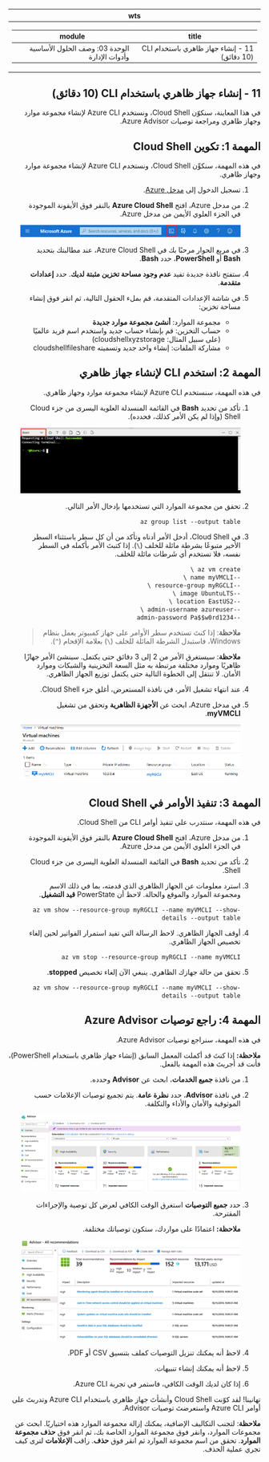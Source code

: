 ﻿<div id="readme" class="Box-body readme blob js-code-block-container p-5 p-xl-6 gist-border-0" dir="rtl">
    <article class="markdown-body entry-content container-lg" itemprop="text"><table>
  <thead>
  <tr>
  <th>wts</th>
  </tr>
  </thead>
  <tbody>
  <tr>
  <td><div><table>
  <thead>
  <tr>
  <th>title</th>
  <th>module</th>
  </tr>
  </thead>
  <tbody>
  <tr>
  <td><div>11 - إنشاء جهاز ظاهري باستخدام CLI (10 دقائق)</div></td>
  <td><div>الوحدة 03: وصف الحلول الأساسية وأدوات الإدارة</div></td>
  </tr>
  </tbody>
</table>
</div></td>
  </tr>
  </tbody>
</table>
       
# 11 - إنشاء جهاز ظاهري باستخدام CLI (10 دقائق)

في هذا المعاينة، سنكوّن Cloud Shell، ونستخدم Azure CLI لإنشاء مجموعة موارد وجهاز ظاهري ومراجعة توصيات Azure Advisor. 

# المهمة 1: تكوين Cloud Shell 

في هذه المهمة، سنكوِّن Cloud Shell، ونستخدم Azure CLI لإنشاء مجموعة موارد وجهاز ظاهري.  

1. تسجيل الدخول إلى [مدخل Azure](https://portal.azure.com).

2. من مدخل Azure، افتح **Azure Cloud Shell** بالنقر فوق الأيقونة الموجودة في الجزء العلوي الأيمن من مدخل Azure.

    ![لقطة شاشة لأيقونة Azure Cloud Shell في مدخل Azure.](../images/1002.png)
   
3. في مربع الحوار مرحبًا بك في Azure Cloud Shell، عند مطالبتك بتحديد **Bash** أو **PowerShell**، حدد **Bash**. 

4. ستفتح نافذة جديدة تفيد **عدم وجود مساحة تخزين مثبتة لديك**. حدد **إعدادات متقدمة**.

5. في شاشة الإعدادات المتقدمة، قم بملء الحقول التالية، ثم انقر فوق إنشاء مساحة تخزين:
    - مجموعة الموارد: **أنشئ مجموعة موارد جديدة**
    - حساب التخزين: قم بإنشاء حساب جديد واستخدم اسم فريد عالميًا (على سبيل المثال: cloudshellxyzstorage)
    - مشاركة الملفات: إنشاء واحد جديد وتسميته cloudshellfileshare


# المهمة 2: استخدم CLI لإنشاء جهاز ظاهري

في هذه المهمة، سنستخدم Azure CLI لإنشاء مجموعة موارد وجهاز ظاهري.

1. تأكد من تحديد **Bash** في القائمة المنسدلة العلوية اليسرى من جزء Cloud Shell (وإذا لم يكن الأمر كذلك، فحدده).

    ![لقطة شاشة لـ Azure Cloud Shell في مدخل Azure مع تمييز قائمة Bash المنسدلة.](../images/1002a.png)


2. تحقق من مجموعة الموارد التي تستخدمها بإدخال الأمر التالي.

    ```cli
    az group list --output table
    ```

4. في Cloud Shell، أدخل الأمر أدناه وتأكد من أن كل سطر باستثناء السطر الأخير متبوعًا بشرطة مائلة للخلف (`\`). إذا كتبتَ الأمر بأكمله في السطر نفسه، فلا تستخدم أي شَرطات مائلة للخلف. 

    ```cli
    az vm create \
    --name myVMCLI \
    --resource-group myRGCLI \
    --image UbuntuLTS \
    --location EastUS2 \
    --admin-username azureuser \
    --admin-password Pa$$w0rd1234
    ```

    >**ملاحظة**: إذا كنتَ تستخدم سطر الأوامر على جهاز كمبيوتر يعمل بنظام Windows، فاستبدل الشرطة المائلة للخلف (`\`) بعلامة الإقحام (`^`).

    **ملاحظة**: سيستغرق الأمر من 2 إلى 3 دقائق حتى يكتمل. سينشئ الأمر جهازًا ظاهريًا وموارد مختلفة مرتبطة به مثل السعة التخزينية والشبكات وموارد الأمان. لا تنتقل إلى الخطوة التالية حتى يكتمل توزيع الجهاز الظاهري. 

5. عند انتهاء تشغيل الأمر، في نافذة المستعرض، أغلق جزء Cloud Shell.

6. في مدخل Azure، ابحث عن **الأجهزة الظاهرية** وتحقق من تشغيل **myVMCLI**.

    ![لقطة شاشة لصفحة الأجهزة الظاهرية مع وجود myVMPS في حالة تشغيل.](../images/1101.png)


# المهمة 3: تنفيذ الأوامر في Cloud Shell

في هذه المهمة، سنتدرب على تنفيذ أوامر CLI من Cloud Shell. 

1. من مدخل Azure، افتح **Azure Cloud Shell** بالنقر فوق الأيقونة الموجودة في الجزء العلوي الأيمن من مدخل Azure.

2. تأكد من تحديد **Bash** في القائمة المنسدلة العلوية اليسرى من جزء Cloud Shell.

3. استرد معلومات عن الجهاز الظاهري الذي قدمته، بما في ذلك الاسم ومجموعة الموارد والموقع والحالة. لاحظ أن PowerState **قيد التشغيل**.

    ```cli
    az vm show --resource-group myRGCLI --name myVMCLI --show-details --output table 
    ```

4. أوقف الجهاز الظاهري. لاحظ الرسالة التي تفيد استمرار الفواتير لحين إلغاء تخصيص الجهاز الظاهري. 

    ```cli
    az vm stop --resource-group myRGCLI --name myVMCLI
    ```

5. تحقق من حالة جهازك الظاهري. ينبغي الآن إلغاء تخصيص **stopped**.

    ```cli
    az vm show --resource-group myRGCLI --name myVMCLI --show-details --output table 
    ```

# المهمة 4: راجع توصيات Azure Advisor

في هذه المهمة، سنراجع توصيات Azure Advisor.

   **ملاحظة:** إذا كنتَ قد أكملت المعمل السابق (إنشاء جهاز ظاهري باستخدام PowerShell)، فأنت قد أجريتَ هذه المهمة بالفعل. 

1. من نافذة **جميع الخدمات**، ابحث عن **Advisor** وحدده. 

2. في نافذة **Advisor**، حدد **نظرة عامة**. يتم تجميع توصيات الإعلامات حسب الموثوقية والأمان والأداء والتكلفة. 

    ![لقطة شاشة لصفحة نظرة عامة على Advisor. ](../images/1103.png)

3. حدد **جميع التوصيات** استغرق الوقت الكافي لعرض كل توصية والإجراءات المقترحة. 

    **ملاحظة:** اعتمادًا على مواردك، ستكون توصياتك مختلفة. 

    ![لقطة شاشة لصفحة جميع التوصيات في Advisor. ](../images/1104.png)

4. لاحظ أنه يمكنك تنزيل التوصيات كملف بتنسيق CSV أو PDF. 

5. لاحظ أنه يمكنك إنشاء تنبيهات. 

6. إذا كان لديك الوقت الكافي، فاستمر في تجربة Azure CLI. 

تهانينا! لقد كوّنت Cloud Shell وأنشأتَ جهاز ظاهري باستخدام Azure CLI وتدربتَ على أوامر Azure CLI واستعرضتَ توصيات Advisor.

**ملاحظة**: لتجنب التكاليف الإضافية، يمكنك إزالة مجموعة الموارد هذه اختياريًا. ابحث عن مجموعات الموارد، وانقر فوق مجموعة الموارد الخاصة بك، ثم انقر فوق **حذف مجموعة الموارد**. تحقق من اسم مجموعة الموارد ثم انقر فوق **حذف**. راقب **الإعلامات** لترى كيف تجري عملية الحذف.
